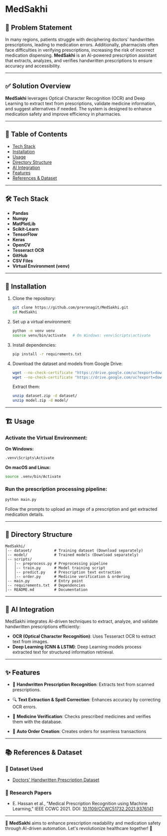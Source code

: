# MedSakhi

## 📌 Problem Statement
In many regions, patients struggle with deciphering doctors' handwritten prescriptions, leading to medication errors. Additionally, pharmacists often face difficulties in verifying prescriptions, increasing the risk of incorrect medication dispensing. **MedSakhi** is an AI-powered prescription assistant that extracts, analyzes, and verifies handwritten prescriptions to ensure accuracy and accessibility.

---

## ✅ Solution Overview
**MedSakhi** leverages Optical Character Recognition (OCR) and Deep Learning to extract text from prescriptions, validate medicine information, and suggest alternatives if needed. The system is designed to enhance medication safety and improve efficiency in pharmacies.

---

## 📖 Table of Contents

- [Tech Stack](#-tech-stack)
- [Installation](#-installation)
- [Usage](#-usage)
- [Directory Structure](#-directory-structure)
- [AI Integration](#-ai-integration)
- [Features](#-features)
- [References & Dataset](#-references--dataset)

---

## 🛠 Tech Stack
- **Pandas**
- **Numpy**
- **MatPlotLib**
- **Scikit-Learn**
- **TensorFlow**
- **Keras**
- **OpenCV**
- **Tesseract OCR**
- **GitHub**
- **CSV Files**
- **Virtual Environment (venv)**

---

## 🚀 Installation

1. Clone the repository:
   ```bash
   git clone https://github.com/preronagit/MedSakhi.git
   cd MedSakhi
   ```

2. Set up a virtual environment:
   ```bash
   python -m venv venv
   source venv/bin/activate   # On Windows: venv\Scripts\activate
   ```

3. Install dependencies:
   ```bash
   pip install -r requirements.txt
   ```

4. Download the dataset and models from Google Drive:
   ```bash
   wget --no-check-certificate "https://drive.google.com/uc?export=download&id=1XUQ_39GVvTNT1qzCpyv3z3Q7zc3Hm0pS" -O dataset.zip
   wget --no-check-certificate "https://drive.google.com/uc?export=download&id=1a4UnF6DYNy30YtPzer9uBQAirj3ABQaJ" -O model.zip
   ```
   Extract them:
   ```bash
   unzip dataset.zip -d dataset/
   unzip model.zip -d model/
   ```

---

## 🏗 Usage
### Activate the Virtual Environment:
**On Windows:**
```bash
.venv\Scripts\Activate
```
**On macOS and Linux:**
```bash
source .venv/bin/Activate
```
### Run the prescription processing pipeline:
```bash
python main.py
```
Follow the prompts to upload an image of a prescription and get extracted medication details.

---

## 📂 Directory Structure
```
MedSakhi/
│-- dataset/          # Training dataset (Download separately)
│-- model/            # Trained models (Download separately)
│-- scripts/
│   │-- preprocess.py # Preprocessing pipeline
│   │-- train.py      # Model training script
│   │-- predict.py    # Prescription text extraction
│   │-- order.py      # Medicine verification & ordering
│-- main.py           # Entry point
│-- requirements.txt  # Dependencies
│-- README.md         # Documentation
```

---

## 🤖 AI Integration
MedSakhi integrates AI-driven techniques to extract, analyze, and validate handwritten prescriptions efficiently:
- **OCR (Optical Character Recognition)**: Uses Tesseract OCR to extract text from images.
- **Deep Learning (CNN & LSTM)**: Deep Learning models process extracted text for structured information retrieval.


---

## ✨ Features
- 📸 **Handwritten Prescription Recognition**: Extracts text from scanned prescriptions.
- 🔍 **Text Extraction & Spell Correction**: Enhances accuracy by correcting OCR errors.
- 💊 **Medicine Verification**: Checks prescribed medicines and verifies them with the database.
  
- 🏥 **Auto Order Creation**: Creates orders for seamless transactions

---

## 📚 References & Dataset
### 🔗 **Dataset Used**
- [Doctors' Handwritten Prescription Dataset](https://www.kaggle.com/datasets/mamun1113/doctors-handwritten-prescription-bd-dataset)

### 📄 **Research Papers**
- E. Hassan et al., "Medical Prescription Recognition using Machine Learning," IEEE CCWC 2021. DOI: [10.1109/CCWC51732.2021.9376141](https://doi.org/10.1109/CCWC51732.2021.9376141)

---

🚀 **MedSakhi** aims to enhance prescription readability and medication safety through AI-driven automation. Let's revolutionize healthcare together! 🎯

